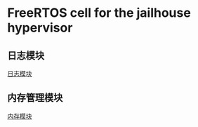 # FreeRTOS cell for the jailhouse hypervisor

## 日志模块
[日志模块](./docs/log.md)
## 内存管理模块
[内存模块](./docs/mem.md)